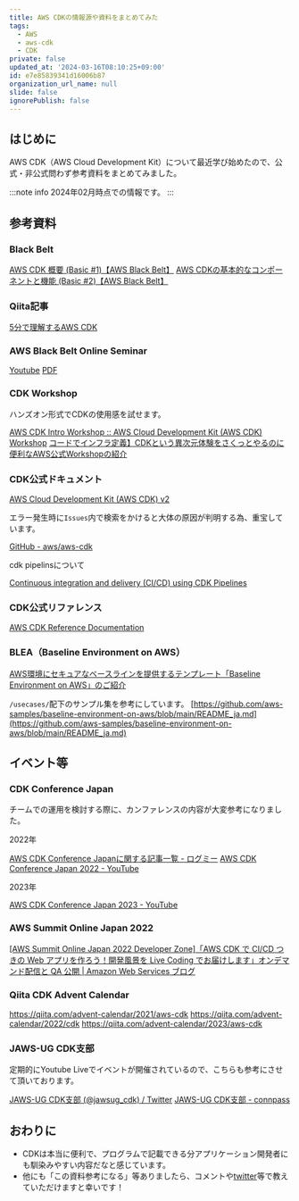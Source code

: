 ```yaml
---
title: AWS CDKの情報源や資料をまとめてみた
tags:
  - AWS
  - aws-cdk
  - CDK
private: false
updated_at: '2024-03-16T08:10:25+09:00'
id: e7e85839341d16006b87
organization_url_name: null
slide: false
ignorePublish: false
---
```

## はじめに

AWS CDK（AWS Cloud Development Kit）について最近学び始めたので、公式・非公式問わず参考資料をまとめてみました。

:::note info
2024年02月時点での情報です。
:::

## 参考資料

### Black Belt

[AWS CDK 概要 (Basic #1)【AWS Black Belt】](https://www.youtube.com/watch?v=BmCpa44rAXI)
[AWS CDKの基本的なコンポーネントと機能 (Basic #2)【AWS Black Belt】](https://www.youtube.com/watch?v=aqa2bFFzcjs)

### Qiita記事

[5分で理解するAWS CDK](https://qiita.com/Brutus/items/6c8d9bfaab7af53d154a)

### AWS Black Belt Online Seminar

[Youtube](https://www.youtube.com/watch?v=1i7kWqpqtoY)
[PDF](https://pages.awscloud.com/rs/112-TZM-766/images/20200303_BlackBelt_CDK.pdf)

### CDK Workshop

ハンズオン形式でCDKの使用感を試せます。

[AWS CDK Intro Workshop :: AWS Cloud Development Kit (AWS CDK) Workshop](https://cdkworkshop.com/)
[コードでインフラ定義】CDKという異次元体験をさくっとやるのに便利なAWS公式Workshopの紹介](https://dev.classmethod.jp/articles/cdk-workshop-typescript/)

### CDK公式ドキュメント

[AWS Cloud Development Kit (AWS CDK) v2](https://docs.aws.amazon.com/ja_jp/cdk/v2/guide/home.html)

エラー発生時に`Issues`内で検索をかけると大体の原因が判明する為、重宝しています。

[GitHub - aws/aws-cdk](https://github.com/aws/aws-cdk)

cdk pipelinsについて

[Continuous integration and delivery (CI/CD) using CDK Pipelines](https://docs.aws.amazon.com/cdk/v2/guide/cdk_pipeline.html)

### CDK公式リファレンス

[AWS CDK Reference Documentation](https://docs.aws.amazon.com/cdk/api/v2/)

### BLEA（Baseline Environment on AWS）

[AWS環境にセキュアなベースラインを提供するテンプレート「Baseline Environment on AWS」のご紹介](https://aws.amazon.com/jp/blogs/news/announcing-baseline-environment-on-aws/)

`/usecases/`配下のサンプル集を参考にしています。
[https://github.com/aws-samples/baseline-environment-on-aws/blob/main/README_ja.md](https://github.com/aws-samples/baseline-environment-on-aws/blob/main/README_ja.md)

## イベント等

### CDK Conference Japan

チームでの運用を検討する際に、カンファレンスの内容が大変参考になりました。

2022年

[AWS CDK Conference Japanに関する記事一覧 - ログミー](https://logmi.jp/events/3177)
[AWS CDK Conference Japan 2022 - YouTube](https://www.youtube.com/watch?v=O2JXUyOBjt8)

2023年

[AWS CDK Conference Japan 2023 - YouTube](https://www.youtube.com/watch?v=FqsUe3nV_R0)

### AWS Summit Online Japan 2022

[[AWS Summit Online Japan 2022 Developer Zone]「AWS CDK で CI/CD つきの Web アプリを作ろう！開発風景を Live Coding でお届けします」オンデマンド配信と QA 公開 | Amazon Web Services ブログ](https://aws.amazon.com/jp/blogs/news/aws-summit-2022-cdk-livecoding/)

### Qiita CDK Advent Calendar

<https://qiita.com/advent-calendar/2021/aws-cdk>
<https://qiita.com/advent-calendar/2022/cdk>
<https://qiita.com/advent-calendar/2023/aws-cdk>

### JAWS-UG CDK支部

定期的にYoutube Liveでイベントが開催されているので、こちらも参考にさせて頂いております。

[JAWS-UG CDK支部 (@jawsug_cdk) / Twitter](https://twitter.com/jawsug_cdk)
[JAWS-UG CDK支部 - connpass](https://jawsug-cdk.connpass.com/)

## おわりに

- CDKは本当に便利で、プログラムで記載できる分アプリケーション開発者にも馴染みやすい内容だなと感じています。
- 他にも「この資料参考になる」等ありましたら、コメントや[twitter](https://twitter.com/yoyoyo_pg)等で教えていただけますと幸いです！
